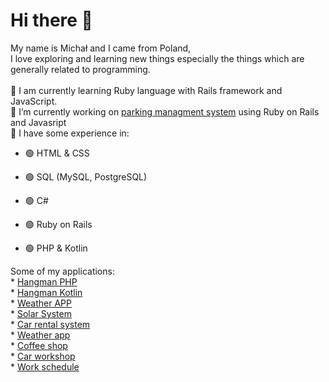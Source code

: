 # Hi there 👋 
  My name is Michał and I came from Poland, \
  I love exploring and learning new things especially the things which are generally related to programming. \
   \
 🌱 I am currently learning Ruby language with Rails framework and JavaScript. \
 🔭 I’m currently working on [parking managment system](https://github.com/Michal0002/Parking-management-system) using Ruby on Rails and Javasript \
 🧩 I have some experience in:
* 🟢 HTML & CSS 
 
* 🟢 SQL (MySQL, PostgreSQL)
	
* 🟢 C#

* 🟢 Ruby on Rails

* 🟢 PHP & Kotlin


Some of my applications:\
	* [Hangman PHP ](https://github.com/Michal0002/hangmanGame-php) \
	* [Hangman Kotlin ](https://github.com/Michal0002/hangmanGame-kotlin) \
	* [Weather APP ](https://github.com/Michal0002/WeatherApp) \
	* [Solar System](https://www.manticore.uni.lodz.pl/~mkasperk/) \
	* [Car rental system](https://github.com/Michal0002/SQL-car-rental-system) \
	* [Weather app](https://github.com/Michal0002/WeatherApp) \
	* [Coffee shop](https://github.com/Michal0002/Csharp-coffee-shop) \
	* [Car workshop](https://github.com/Michal0002/Csharp-car-workshop) \
	* [Work schedule](https://github.com/Michal0002/Csharp-work-schedule) 
